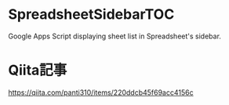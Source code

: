 # SpreadsheetSidebarTOC
Google Apps Script displaying sheet list in Spreadsheet's sidebar.

# Qiita記事
https://qiita.com/panti310/items/220ddcb45f69acc4156c
